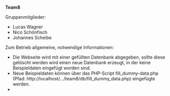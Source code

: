 **Team8**

Gruppenmitglieder:
* Lucas Wagner
* Nico Schönfisch
* Johannes Scheibe

Zum Betrieb allgemeine, notwendige Informationen:
* Die Webseite wird mit einer gefüllten Datenbank abgegeben, sollte diese gelöscht werden wird einen neue Datenbank erzeugt, in der keine Beispieldaten eingefügt worden sind.
* Neue Beispieldaten können über das PHP-Script fill_dummy-data.php (Pfad: http://localhost/.../team8/db/fill_dummy_data.php) eingefügte werden.
* 
